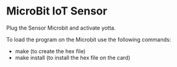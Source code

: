# MicroBit IoT Sensor

Plug the Sensor Microbit and activate yotta.

To load the program on the Microbit use the following commands:
 - make (to create the hex file)
 - make install (to install the hex file on the card)
